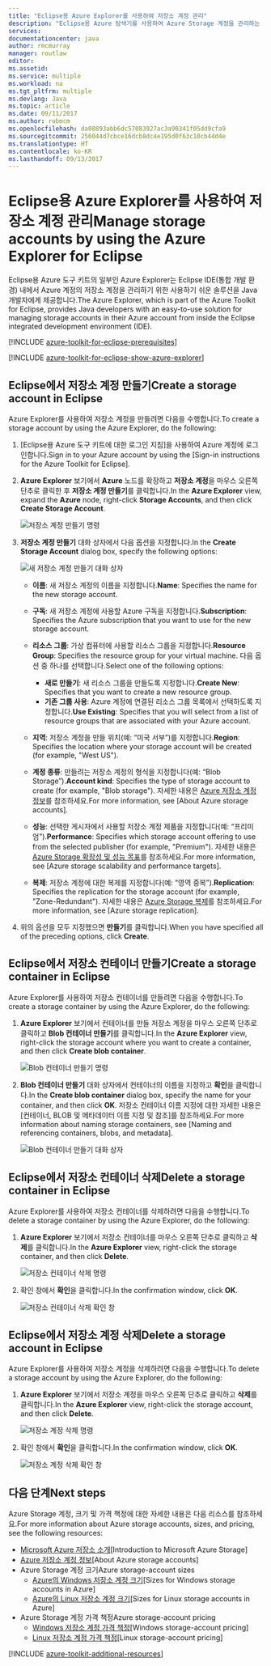 ```yaml
---
title: "Eclipse용 Azure Explorer를 사용하여 저장소 계정 관리"
description: "Eclipse용 Azure 탐색기를 사용하여 Azure Storage 계정을 관리하는 방법을 알아봅니다."
services: 
documentationcenter: java
author: rmcmurray
manager: routlaw
editor: 
ms.assetid: 
ms.service: multiple
ms.workload: na
ms.tgt_pltfrm: multiple
ms.devlang: Java
ms.topic: article
ms.date: 09/11/2017
ms.author: robmcm
ms.openlocfilehash: da08893abb6dc57083927ac3a90341f05dd9cfa9
ms.sourcegitcommit: 256044d7cbce16dcb8dc4e195d0f63c10cb44d4e
ms.translationtype: HT
ms.contentlocale: ko-KR
ms.lasthandoff: 09/13/2017
---
```

# <a name="manage-storage-accounts-by-using-the-azure-explorer-for-eclipse"></a><span data-ttu-id="7829d-103">Eclipse용 Azure Explorer를 사용하여 저장소 계정 관리</span><span class="sxs-lookup"><span data-stu-id="7829d-103">Manage storage accounts by using the Azure Explorer for Eclipse</span></span>

<span data-ttu-id="7829d-104">Eclipse용 Azure 도구 키트의 일부인 Azure Explorer는 Eclipse IDE(통합 개발 환경) 내에서 Azure 계정의 저장소 계정을 관리하기 위한 사용하기 쉬운 솔루션을 Java 개발자에게 제공합니다.</span><span class="sxs-lookup"><span data-stu-id="7829d-104">The Azure Explorer, which is part of the Azure Toolkit for Eclipse, provides Java developers with an easy-to-use solution for managing storage accounts in their Azure account from inside the Eclipse integrated development environment (IDE).</span></span>

[!INCLUDE [azure-toolkit-for-eclipse-prerequisites](../includes/azure-toolkit-for-eclipse-prerequisites.md)]

[!INCLUDE [azure-toolkit-for-eclipse-show-azure-explorer](../includes/azure-toolkit-for-eclipse-show-azure-explorer.md)]

## <a name="create-a-storage-account-in-eclipse"></a><span data-ttu-id="7829d-105">Eclipse에서 저장소 계정 만들기</span><span class="sxs-lookup"><span data-stu-id="7829d-105">Create a storage account in Eclipse</span></span>

<span data-ttu-id="7829d-106">Azure Explorer를 사용하여 저장소 계정을 만들려면 다음을 수행합니다.</span><span class="sxs-lookup"><span data-stu-id="7829d-106">To create a storage account by using the Azure Explorer, do the following:</span></span>

1. <span data-ttu-id="7829d-107">[Eclipse용 Azure 도구 키트에 대한 로그인 지침]을 사용하여 Azure 계정에 로그인합니다.</span><span class="sxs-lookup"><span data-stu-id="7829d-107">Sign in to your Azure account by using the [Sign-in instructions for the Azure Toolkit for Eclipse].</span></span>

1. <span data-ttu-id="7829d-108">**Azure Explorer** 보기에서 **Azure** 노드를 확장하고 **저장소 계정**을 마우스 오른쪽 단추로 클릭한 후 **저장소 계정 만들기**를 클릭합니다.</span><span class="sxs-lookup"><span data-stu-id="7829d-108">In the **Azure Explorer** view, expand the **Azure** node, right-click **Storage Accounts**, and then click **Create Storage Account**.</span></span>

   ![저장소 계정 만들기 명령][CS01]

1. <span data-ttu-id="7829d-110">**저장소 계정 만들기** 대화 상자에서 다음 옵션을 지정합니다.</span><span class="sxs-lookup"><span data-stu-id="7829d-110">In the **Create Storage Account** dialog box, specify the following options:</span></span>

   ![새 저장소 계정 만들기 대화 상자][CS02]

   * <span data-ttu-id="7829d-112">**이름**: 새 저장소 계정의 이름을 지정합니다.</span><span class="sxs-lookup"><span data-stu-id="7829d-112">**Name**: Specifies the name for the new storage account.</span></span>

   * <span data-ttu-id="7829d-113">**구독**: 새 저장소 계정에 사용할 Azure 구독을 지정합니다.</span><span class="sxs-lookup"><span data-stu-id="7829d-113">**Subscription**: Specifies the Azure subscription that you want to use for the new storage account.</span></span>

   * <span data-ttu-id="7829d-114">**리소스 그룹**: 가상 컴퓨터에 사용할 리소스 그룹을 지정합니다.</span><span class="sxs-lookup"><span data-stu-id="7829d-114">**Resource Group**: Specifies the resource group for your virtual machine.</span></span> <span data-ttu-id="7829d-115">다음 옵션 중 하나를 선택합니다.</span><span class="sxs-lookup"><span data-stu-id="7829d-115">Select one of the following options:</span></span>
      * <span data-ttu-id="7829d-116">**새로 만들기**: 새 리소스 그룹을 만들도록 지정합니다.</span><span class="sxs-lookup"><span data-stu-id="7829d-116">**Create New**: Specifies that you want to create a new resource group.</span></span>
      * <span data-ttu-id="7829d-117">**기존 그룹 사용**: Azure 계정에 연결된 리소스 그룹 목록에서 선택하도록 지정합니다.</span><span class="sxs-lookup"><span data-stu-id="7829d-117">**Use Existing**: Specifies that you will select from a list of resource groups that are associated with your Azure account.</span></span>

   * <span data-ttu-id="7829d-118">**지역**: 저장소 계정을 만들 위치(예: “미국 서부”)를 지정합니다.</span><span class="sxs-lookup"><span data-stu-id="7829d-118">**Region**: Specifies the location where your storage account will be created (for example, "West US").</span></span>

   * <span data-ttu-id="7829d-119">**계정 종류**: 만들려는 저장소 계정의 형식을 지정합니다(예: “Blob Storage”).</span><span class="sxs-lookup"><span data-stu-id="7829d-119">**Account kind**: Specifies the type of storage account to create (for example, "Blob storage").</span></span> <span data-ttu-id="7829d-120">자세한 내용은 [Azure 저장소 계정 정보]를 참조하세요.</span><span class="sxs-lookup"><span data-stu-id="7829d-120">For more information, see [About Azure storage accounts].</span></span>

   * <span data-ttu-id="7829d-121">**성능**: 선택한 게시자에서 사용할 저장소 계정 제품을 지정합니다(예: “프리미엄”).</span><span class="sxs-lookup"><span data-stu-id="7829d-121">**Performance**: Specifies which storage account offering to use from the selected publisher (for example, "Premium").</span></span> <span data-ttu-id="7829d-122">자세한 내용은 [Azure Storage 확장성 및 성능 목표]를 참조하세요.</span><span class="sxs-lookup"><span data-stu-id="7829d-122">For more information, see [Azure storage scalability and performance targets].</span></span>

   * <span data-ttu-id="7829d-123">**복제**: 저장소 계정에 대한 복제를 지정합니다(예: “영역 중복”).</span><span class="sxs-lookup"><span data-stu-id="7829d-123">**Replication**: Specifies the replication for the storage account (for example, "Zone-Redundant").</span></span> <span data-ttu-id="7829d-124">자세한 내용은 [Azure Storage 복제]를 참조하세요.</span><span class="sxs-lookup"><span data-stu-id="7829d-124">For more information, see [Azure storage replication].</span></span>

1. <span data-ttu-id="7829d-125">위의 옵션을 모두 지정했으면 **만들기**를 클릭합니다.</span><span class="sxs-lookup"><span data-stu-id="7829d-125">When you have specified all of the preceding options, click **Create**.</span></span>

## <a name="create-a-storage-container-in-eclipse"></a><span data-ttu-id="7829d-126">Eclipse에서 저장소 컨테이너 만들기</span><span class="sxs-lookup"><span data-stu-id="7829d-126">Create a storage container in Eclipse</span></span>

<span data-ttu-id="7829d-127">Azure Explorer를 사용하여 저장소 컨테이너를 만들려면 다음을 수행합니다.</span><span class="sxs-lookup"><span data-stu-id="7829d-127">To create a storage container by using the Azure Explorer, do the following:</span></span>

1. <span data-ttu-id="7829d-128">**Azure Explorer** 보기에서 컨테이너를 만들 저장소 계정을 마우스 오른쪽 단추로 클릭하고 **Blob 컨테이너 만들기**를 클릭합니다.</span><span class="sxs-lookup"><span data-stu-id="7829d-128">In the **Azure Explorer** view, right-click the storage account where you want to create a container, and then click **Create blob container**.</span></span>

   ![Blob 컨테이너 만들기 명령][CC01]

1. <span data-ttu-id="7829d-130">**Blob 컨테이너 만들기** 대화 상자에서 컨테이너의 이름을 지정하고 **확인**을 클릭합니다.</span><span class="sxs-lookup"><span data-stu-id="7829d-130">In the **Create blob container** dialog box, specify the name for your container, and then click **OK**.</span></span> <span data-ttu-id="7829d-131">저장소 컨테이너 이름 지정에 대한 자세한 내용은 [컨테이너, BLOB 및 메타데이터 이름 지정 및 참조]를 참조하세요.</span><span class="sxs-lookup"><span data-stu-id="7829d-131">For more information about naming storage containers, see [Naming and referencing containers, blobs, and metadata].</span></span>

   ![Blob 컨테이너 만들기 대화 상자][CC02]

## <a name="delete-a-storage-container-in-eclipse"></a><span data-ttu-id="7829d-133">Eclipse에서 저장소 컨테이너 삭제</span><span class="sxs-lookup"><span data-stu-id="7829d-133">Delete a storage container in Eclipse</span></span>

<span data-ttu-id="7829d-134">Azure Explorer를 사용하여 저장소 컨테이너를 삭제하려면 다음을 수행합니다.</span><span class="sxs-lookup"><span data-stu-id="7829d-134">To delete a storage container by using the Azure Explorer, do the following:</span></span>

1. <span data-ttu-id="7829d-135">**Azure Explorer** 보기에서 저장소 컨테이너를 마우스 오른쪽 단추로 클릭하고 **삭제**를 클릭합니다.</span><span class="sxs-lookup"><span data-stu-id="7829d-135">In the **Azure Explorer** view, right-click the storage container, and then click **Delete**.</span></span>

   ![저장소 컨테이너 삭제 명령][DC01]

1. <span data-ttu-id="7829d-137">확인 창에서 **확인**을 클릭합니다.</span><span class="sxs-lookup"><span data-stu-id="7829d-137">In the confirmation window, click **OK**.</span></span>

   ![저장소 컨테이너 삭제 확인 창][DC02]

## <a name="delete-a-storage-account-in-eclipse"></a><span data-ttu-id="7829d-139">Eclipse에서 저장소 계정 삭제</span><span class="sxs-lookup"><span data-stu-id="7829d-139">Delete a storage account in Eclipse</span></span>

<span data-ttu-id="7829d-140">Azure Explorer를 사용하여 저장소 계정을 삭제하려면 다음을 수행합니다.</span><span class="sxs-lookup"><span data-stu-id="7829d-140">To delete a storage account by using the Azure Explorer, do the following:</span></span>

1. <span data-ttu-id="7829d-141">**Azure Explorer** 보기에서 저장소 계정을 마우스 오른쪽 단추로 클릭하고 **삭제**를 클릭합니다.</span><span class="sxs-lookup"><span data-stu-id="7829d-141">In the **Azure Explorer** view, right-click the storage account, and then click **Delete**.</span></span>

   ![저장소 계정 삭제 명령][DS01]

1. <span data-ttu-id="7829d-143">확인 창에서 **확인**을 클릭합니다.</span><span class="sxs-lookup"><span data-stu-id="7829d-143">In the confirmation window, click **OK**.</span></span>

   ![저장소 계정 삭제 확인 창][DS02]

## <a name="next-steps"></a><span data-ttu-id="7829d-145">다음 단계</span><span class="sxs-lookup"><span data-stu-id="7829d-145">Next steps</span></span>

<span data-ttu-id="7829d-146">Azure Storage 계정, 크기 및 가격 책정에 대한 자세한 내용은 다음 리소스를 참조하세요.</span><span class="sxs-lookup"><span data-stu-id="7829d-146">For more information about Azure storage accounts, sizes, and pricing, see the following resources:</span></span>

* <span data-ttu-id="7829d-147">[Microsoft Azure 저장소 소개]</span><span class="sxs-lookup"><span data-stu-id="7829d-147">[Introduction to Microsoft Azure Storage]</span></span>
* <span data-ttu-id="7829d-148">[Azure 저장소 계정 정보]</span><span class="sxs-lookup"><span data-stu-id="7829d-148">[About Azure storage accounts]</span></span>
* <span data-ttu-id="7829d-149">Azure Storage 계정 크기</span><span class="sxs-lookup"><span data-stu-id="7829d-149">Azure storage-account sizes</span></span>
  * <span data-ttu-id="7829d-150">[Azure의 Windows 저장소 계정 크기]</span><span class="sxs-lookup"><span data-stu-id="7829d-150">[Sizes for Windows storage accounts in Azure]</span></span>
  * <span data-ttu-id="7829d-151">[Azure의 Linux 저장소 계정 크기]</span><span class="sxs-lookup"><span data-stu-id="7829d-151">[Sizes for Linux storage accounts in Azure]</span></span>
* <span data-ttu-id="7829d-152">Azure Storage 계정 가격 책정</span><span class="sxs-lookup"><span data-stu-id="7829d-152">Azure storage-account pricing</span></span>
  * <span data-ttu-id="7829d-153">[Windows 저장소 계정 가격 책정]</span><span class="sxs-lookup"><span data-stu-id="7829d-153">[Windows storage-account pricing]</span></span>
  * <span data-ttu-id="7829d-154">[Linux 저장소 계정 가격 책정]</span><span class="sxs-lookup"><span data-stu-id="7829d-154">[Linux storage-account pricing]</span></span>

[!INCLUDE [azure-toolkit-additional-resources](../includes/azure-toolkit-additional-resources.md)]

<!-- URL List -->

[Microsoft Azure 저장소 소개]: /azure/storage/storage-introduction
[Azure 저장소 계정 정보]: /azure/storage/storage-create-storage-account
[Azure Storage 복제]: /azure/storage/storage-redundancy
[Azure Storage 확장성 및 성능 목표]: /azure/storage/storage-scalability-targets
[컨테이너, BLOB, 메타데이터 이름 지정 및 참조]: http://go.microsoft.com/fwlink/?LinkId=255555

[Azure의 Windows 저장소 계정 크기]: /azure/virtual-machines/virtual-machines-windows-sizes
[Azure의 Linux 저장소 계정 크기]: /azure/virtual-machines/virtual-machines-linux-sizes
[Windows 저장소 계정 가격 책정]: /pricing/details/virtual-machines/windows/
[Linux 저장소 계정 가격 책정]: /pricing/details/virtual-machines/linux/

<!-- IMG List -->

[CS01]: media/azure-toolkit-for-eclipse-managing-storage-accounts-using-azure-explorer/CS01.png
[CS02]: media/azure-toolkit-for-eclipse-managing-storage-accounts-using-azure-explorer/CS02.png
[CC01]: media/azure-toolkit-for-eclipse-managing-storage-accounts-using-azure-explorer/CC01.png
[CC02]: media/azure-toolkit-for-eclipse-managing-storage-accounts-using-azure-explorer/CC02.png

[DS01]: media/azure-toolkit-for-eclipse-managing-storage-accounts-using-azure-explorer/DS01.png
[DS02]: media/azure-toolkit-for-eclipse-managing-storage-accounts-using-azure-explorer/DS02.png
[DC01]: media/azure-toolkit-for-eclipse-managing-storage-accounts-using-azure-explorer/DC01.png
[DC02]: media/azure-toolkit-for-eclipse-managing-storage-accounts-using-azure-explorer/DC02.png
